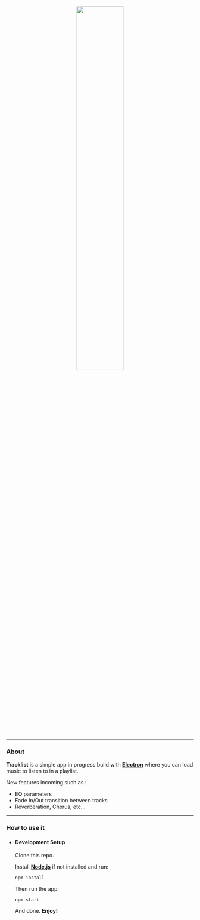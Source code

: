 <center>
<img src="https://i.ibb.co/QjSHzMX/tracklist.png" style="width:50%">
</center>

___

### About

**Tracklist** is a simple app in progress build with <a href="https://electronjs.org" target="_blank"> **Electron**</a> where you can load music to listen to in a playlist.

New features incoming such as : 
- EQ parameters
- Fade In/Out transition between tracks
- Reverberation, Chorus, etc...
___

### How to use it

- #### Development Setup

	Clone this repo.

	Install <a target="_blank" href="https://nodejs.org/">**Node.js**</a> if not installed and run:

	`npm install`

	Then run the app:
	
	`npm start`
	
	And done. **Enjoy!**

